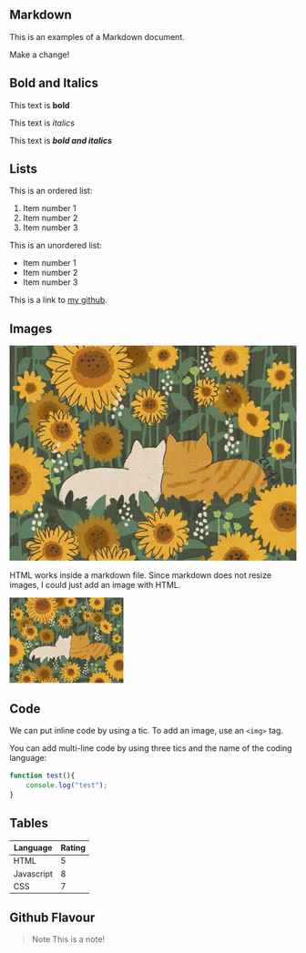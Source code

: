 ## Markdown

This is an examples of a Markdown document.

Make a change!

## Bold and Italics

This text is **bold** 

This text is _italics_

This text is **_bold and italics_**

## Lists

This is an ordered list:

1. Item number 1
2. Item number 2
3. Item number 3

This is an unordered list:

- Item number 1
- Item number 2
- Item number 3

This is a link to [my github](https://github.com/gabi-studio).


## Images

![A cozy illustration of cats](cats.jpg)

<p>HTML works inside a markdown file. Since markdown does not resize images, I could just add an image with HTML.</p>

<img src="cats.jpg" alt="cats" width="200">


## Code

We can put inline code by using a tic.
To add an image, use an `<img>` tag.

You can add multi-line code by using three tics and the name of the coding language:

```javascript
function test(){
    console.log("test");
}
```


## Tables

| Language  | Rating |
|-----------|--------|
|HTML       |5       |
|Javascript |8       |
|CSS        |7       |


## Github Flavour

> Note
> This is a note!